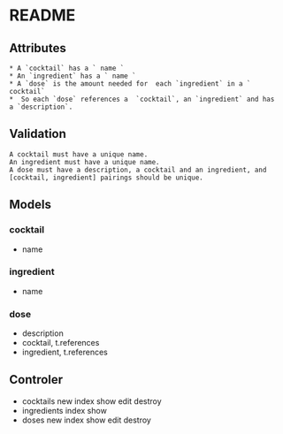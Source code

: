 # README

## Attributes
    * A `cocktail` has a ` name `
    * An `ingredient` has a ` name `
    * A `dose` is the amount needed for  each `ingredient` in a `   cocktail`
    *  So each `dose` references a  `cocktail`, an `ingredient` and has   a `description`.

## Validation

    A cocktail must have a unique name.
    An ingredient must have a unique name.
    A dose must have a description, a cocktail and an ingredient, and [cocktail, ingredient] pairings should be unique.


## Models

### cocktail
  * name
### ingredient
  * name
### dose
  * description
  * cocktail, t.references
  * ingredient, t.references

## Controler
  * cocktails new index show edit destroy
  * ingredients index show
  * doses new index show edit destroy
